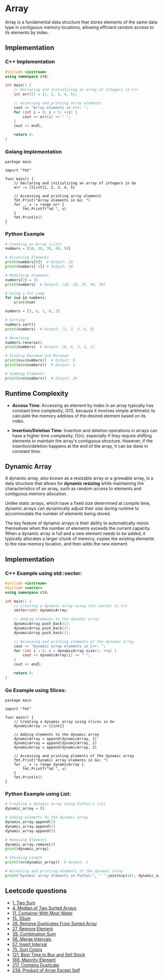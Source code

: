 # Array

Array is a fundamental data structure that stores elements of the same data type in contiguous memory locations, allowing efficient random access to its elements by index.

## Implementation
### C++ Implementation
```c++
#include <iostream>
using namespace std;

int main() {
    // Declaring and initializing an array of integers in C++
    int arr[5] = {1, 2, 3, 4, 5};

    // Accessing and printing array elements
    cout << "Array elements in C++: ";
    for (int i = 0; i < 5; ++i) {
        cout << arr[i] << " ";
    }
    cout << endl;

    return 0;
}
```

### Golang Implementation
```golang
package main

import "fmt"

func main() {
    // Declaring and initializing an array of integers in Go
    arr := [5]int{1, 2, 3, 4, 5}

    // Accessing and printing array elements
    fmt.Print("Array elements in Go: ")
    for _, v := range arr {
        fmt.Printf("%d ", v)
    }
    fmt.Println()
}
```

### Python Example
```python
# Creating an Array (List)
numbers = [10, 20, 30, 40, 50]

# Accessing Elements
print(numbers[0])  # Output: 10
print(numbers[-1]) # Output: 50

# Modifying Elements
numbers[2] = 35
print(numbers)  # Output: [10, 20, 35, 40, 50]

# Using a For Loop
for num in numbers:
    print(num)

numbers = [3, 6, 1, 8, 2]

# Sorting
numbers.sort()
print(numbers)  # Output: [1, 2, 3, 6, 8]

# Reversing
numbers.reverse()
print(numbers)  # Output: [8, 6, 3, 2, 1]

# Finding Maximum and Minimum
print(max(numbers))  # Output: 8
print(min(numbers))  # Output: 1

# Summing Elements
print(sum(numbers))  # Output: 20
```

## Runtime Complexity
- **Access Time**: Accessing an element by index in an array typically has constant time complexity, O(1), because it involves simple arithmetic to calculate the memory address of the desired element based on its index.

- **Insertion/Deletion Time**: Insertion and deletion operations in arrays can have a higher time complexity, O(n), especially if they require shifting elements to maintain the array's contiguous structure. However, if the insertion/deletion happens at the end of the array, it can be done in constant time.

## Dynamic Array

A dynamic array, also known as a resizable array or a growable array, is a data structure that allows for **dynamic resizing** while maintaining the characteristics of an array, such as random access to elements and contiguous memory allocation.

Unlike static arrays, which have a fixed size determined at compile time, dynamic arrays can dynamically adjust their size during runtime to accommodate the number of elements being stored.

The key feature of dynamic arrays is their ability to automatically resize themselves when the number of elements exceeds the current capacity. When a dynamic array is full and a new element needs to be added, it typically allocates a larger chunk of memory, copies the existing elements to the new memory location, and then adds the new element.

## Implementation
### C++ Example using std::vector:
```c++
#include <iostream>
#include <vector>
using namespace std;

int main() {
    // Creating a dynamic array using std::vector in C++
    vector<int> dynamicArray;

    // Adding elements to the dynamic array
    dynamicArray.push_back(1);
    dynamicArray.push_back(2);
    dynamicArray.push_back(3);

    // Accessing and printing elements of the dynamic array
    cout << "Dynamic array elements in C++: ";
    for (int i = 0; i < dynamicArray.size(); ++i) {
        cout << dynamicArray[i] << " ";
    }
    cout << endl;

    return 0;
}
```

### Go Example using Slices:
```golang
package main

import "fmt"

func main() {
    // Creating a dynamic array using slices in Go
    dynamicArray := []int{}

    // Adding elements to the dynamic array
    dynamicArray = append(dynamicArray, 1)
    dynamicArray = append(dynamicArray, 2)
    dynamicArray = append(dynamicArray, 3)

    // Accessing and printing elements of the dynamic array
    fmt.Print("Dynamic array elements in Go: ")
    for _, v := range dynamicArray {
        fmt.Printf("%d ", v)
    }
    fmt.Println()
}
```

### Python Example using List:
```python
# Creating a dynamic array using Python's list
dynamic_array = []

# Adding elements to the dynamic array
dynamic_array.append(1)
dynamic_array.append(2)
dynamic_array.append(3)

# Removing Elements
dynamic_array.remove(2)
print(dynamic_array)

# Checking Length
print(len(dynamic_array))  # Output: 2

# Accessing and printing elements of the dynamic array
print("Dynamic array elements in Python:", " ".join(map(str, dynamic_array)))
```

## Leetcode questions
- [1. Two Sum](../../leetcode_questions/1_two_sum.md)
- [4. Median of Two Sorted Arrays](../../leetcode_questions/4_median_of_two_sorted_arrays.md)
- [11. Container With Most Water](../../leetcode_questions/11_container_with_most_water.md)
- [15. 3Sum](../../leetcode_questions/15_three_sum.md)
- [26. Remove Duplicates From Sorted Array](../../leetcode_questions/26_remove_duplicates_from_sorted_array.md)
- [27. Remove Element](../../leetcode_questions/27_remove_element.md)
- [39. Combination Sum](../../leetcode_questions/39_combination_sum.md)
- [56. Merge Intervals](../../leetcode_questions/56_merge_intervals.md)
- [57. Insert Interval](../../leetcode_questions/57_insert_interval.md)
- [75. Sort Colors](../../leetcode_questions/75_sort_colors.md)
- [121. Best Time to Buy and Sell Stock](../../leetcode_questions/121_best_time_to_buy_and_sell_stock.md)
- [169. Majority Element](../../leetcode_questions/169_majority_element.md)
- [217. Contains Duplicate](../../leetcode_questions/217_contain_duplicate.md)
- [238. Product of Array Except Self](../../leetcode_questions/238_product_of_array_except_self.md)